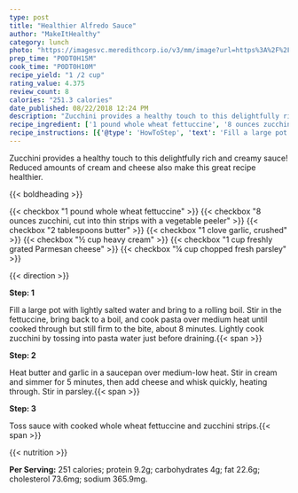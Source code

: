 ```yaml
---
type: post
title: "Healthier Alfredo Sauce"
author: "MakeItHealthy"
category: lunch
photo: "https://imagesvc.meredithcorp.io/v3/mm/image?url=https%3A%2F%2Fimages.media-allrecipes.com%2Fuserphotos%2F2466041.jpg"
prep_time: "P0DT0H15M"
cook_time: "P0DT0H10M"
recipe_yield: "1 /2 cup"
rating_value: 4.375
review_count: 8
calories: "251.3 calories"
date_published: 08/22/2018 12:24 PM
description: "Zucchini provides a healthy touch to this delightfully rich and creamy sauce! Reduced amounts of cream and cheese also make this great recipe healthier."
recipe_ingredient: ['1 pound whole wheat fettuccine', '8 ounces zucchini, cut into thin strips with a vegetable peeler', '2 tablespoons butter', '1 clove garlic, crushed', '½ cup heavy cream', '1 cup freshly grated Parmesan cheese', '¼ cup chopped fresh parsley']
recipe_instructions: [{'@type': 'HowToStep', 'text': 'Fill a large pot with lightly salted water and bring to a rolling boil. Stir in the fettuccine, bring back to a boil, and cook pasta over medium heat until cooked through but still firm to the bite, about 8 minutes. Lightly cook zucchini by tossing into pasta water just before draining.\n'}, {'@type': 'HowToStep', 'text': 'Heat butter and garlic in a saucepan over medium-low heat. Stir in cream and simmer for 5 minutes, then add cheese and whisk quickly, heating through. Stir in parsley.\n'}, {'@type': 'HowToStep', 'text': 'Toss sauce with cooked whole wheat fettuccine and zucchini strips.\n'}]
---
```


Zucchini provides a healthy touch to this delightfully rich and creamy sauce! Reduced amounts of cream and cheese also make this great recipe healthier. 

{{< boldheading >}}

{{< checkbox "1 pound whole wheat fettuccine" >}}
{{< checkbox "8 ounces zucchini, cut into thin strips with a vegetable peeler" >}}
{{< checkbox "2 tablespoons butter" >}}
{{< checkbox "1 clove garlic, crushed" >}}
{{< checkbox "½ cup heavy cream" >}}
{{< checkbox "1 cup freshly grated Parmesan cheese" >}}
{{< checkbox "¼ cup chopped fresh parsley" >}}


{{< direction >}}

**Step: 1**

Fill a large pot with lightly salted water and bring to a rolling boil. Stir in the fettuccine, bring back to a boil, and cook pasta over medium heat until cooked through but still firm to the bite, about 8 minutes. Lightly cook zucchini by tossing into pasta water just before draining.{{< span >}}

**Step: 2**

Heat butter and garlic in a saucepan over medium-low heat. Stir in cream and simmer for 5 minutes, then add cheese and whisk quickly, heating through. Stir in parsley.{{< span >}}

**Step: 3**

Toss sauce with cooked whole wheat fettuccine and zucchini strips.{{< span >}}

{{< nutrition >}}

**Per Serving:** 251 calories; protein 9.2g; carbohydrates 4g; fat 22.6g; cholesterol 73.6mg; sodium 365.9mg.